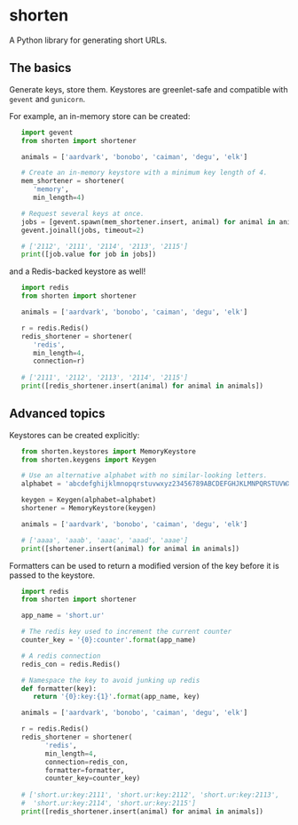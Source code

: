 # shorten
A Python library for generating short URLs.

## The basics

Generate keys, store them. Keystores are greenlet-safe and compatible with
`gevent` and `gunicorn`.

For example, an in-memory store can be created:

```python   
   import gevent
   from shorten import shortener   

   animals = ['aardvark', 'bonobo', 'caiman', 'degu', 'elk']   

   # Create an in-memory keystore with a minimum key length of 4.
   mem_shortener = shortener(
      'memory', 
      min_length=4)

   # Request several keys at once.
   jobs = [gevent.spawn(mem_shortener.insert, animal) for animal in animals]
   gevent.joinall(jobs, timeout=2)

   # ['2112', '2111', '2114', '2113', '2115']
   print([job.value for job in jobs])
```

and a Redis-backed keystore as well!

```python   
   import redis
   from shorten import shortener

   animals = ['aardvark', 'bonobo', 'caiman', 'degu', 'elk']   

   r = redis.Redis()
   redis_shortener = shortener(
      'redis', 
      min_length=4, 
      connection=r)
   
   # ['2111', '2112', '2113', '2114', '2115']
   print([redis_shortener.insert(animal) for animal in animals])
```

## Advanced topics

Keystores can be created explicitly:

```python
   from shorten.keystores import MemoryKeystore
   from shorten.keygens import Keygen

   # Use an alternative alphabet with no similar-looking letters.
   alphabet = 'abcdefghijklmnopqrstuvwxyz23456789ABCDEFGHJKLMNPQRSTUVWXYZ'

   keygen = Keygen(alphabet=alphabet)
   shortener = MemoryKeystore(keygen)

   animals = ['aardvark', 'bonobo', 'caiman', 'degu', 'elk']

   # ['aaaa', 'aaab', 'aaac', 'aaad', 'aaae']
   print([shortener.insert(animal) for animal in animals])
```

Formatters can be used to return a modified version of the key before it is passed to the keystore.

```python
   import redis
   from shorten import shortener

   app_name = 'short.ur'

   # The redis key used to increment the current counter
   counter_key = '{0}:counter'.format(app_name)

   # A redis connection
   redis_con = redis.Redis()

   # Namespace the key to avoid junking up redis
   def formatter(key):
      return '{0}:key:{1}'.format(app_name, key)

   animals = ['aardvark', 'bonobo', 'caiman', 'degu', 'elk']   

   r = redis.Redis()
   redis_shortener = shortener(
         'redis', 
         min_length=4, 
         connection=redis_con, 
         formatter=formatter, 
         counter_key=counter_key)
   
   # ['short.ur:key:2111', 'short.ur:key:2112', 'short.ur:key:2113', 
   #  'short.ur:key:2114', 'short.ur:key:2115']
   print([redis_shortener.insert(animal) for animal in animals])
```
